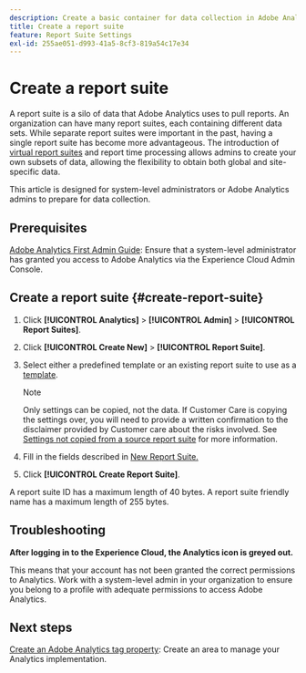 ```yaml
---
description: Create a basic container for data collection in Adobe Analytics
title: Create a report suite
feature: Report Suite Settings
exl-id: 255ae051-d993-41a5-8cf3-819a54c17e34
---
```

# Create a report suite

A report suite is a silo of data that Adobe Analytics uses to pull reports. An organization can have many report suites, each containing different data sets. While separate report suites were important in the past, having a single report suite has become more advantageous. The introduction of [virtual report suites](https://experienceleague.adobe.com/docs/analytics/components/virtual-report-suites/vrs-about.html#virtual-report-suites) and report time processing allows admins to create your own subsets of data, allowing the flexibility to obtain both global and site-specific data.

This article is designed for system-level administrators or Adobe Analytics admins to prepare for data collection.

## Prerequisites

[Adobe Analytics First Admin Guide](/help/admin/admin-console/first-admin-guide.md): Ensure that a system-level administrator has granted you access to Adobe Analytics via the Experience Cloud Admin Console.

## Create a report suite {#create-report-suite}

1. Click **[!UICONTROL Analytics]** > **[!UICONTROL Admin]** > **[!UICONTROL Report Suites]**.
1. Click **[!UICONTROL Create New]** > **[!UICONTROL Report Suite]**.
1. Select either a predefined template or an existing report suite to use as a [template](../c-report-suite-templates/report-suite-templates.md).

   >[!NOTE]
   >
   >Only settings can be copied, not the data. If Customer Care is copying the settings over, you will need to provide a written confirmation to the disclaimer provided by Customer care about the risks involved. See [Settings not copied from a source report suite](/help/admin/c-manage-report-suites/c-new-report-suite/settings-not-copied-from-rs.md) for more information.

1. Fill in the fields described in [New Report Suite.](../c-new-report-suite/new-report-suite.md)
1. Click **[!UICONTROL Create Report Suite]**.

A report suite ID has a maximum length of 40 bytes. A report suite friendly name has a maximum length of 255 bytes.

## Troubleshooting

**After logging in to the Experience Cloud, the Analytics icon is greyed out.**

This means that your account has not been granted the correct permissions to Analytics. Work with a system-level admin in your organization to ensure you belong to a profile with adequate permissions to access Adobe Analytics.

## Next steps

[Create an Adobe Analytics tag property](/help/implement/launch/create-analytics-property.md): Create an area to manage your Analytics implementation.
